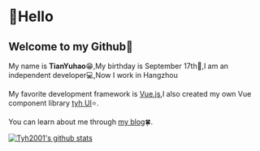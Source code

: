 # :wave:Hello

## Welcome to my Github:pushpin:

My name is **TianYuhao**:grin:,My birthday is September 17th:birthday:,I am an independent developer:computer:,Now I work in Hangzhou

My favorite development framework is [Vue.js](https://v3.cn.vuejs.org),I also created my own Vue component library [tyh UI](https://tianyuhao.cn/tyhui/v3):star:.

You can learn about me through [my blog](https://tianyuhao.cn/blog):four_leaf_clover:.

[![Tyh2001's github stats](https://github-readme-stats.vercel.app/api?username=Tyh2001)](https://github.com/Tyh2001/tyh-ui2)
